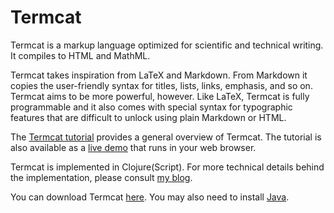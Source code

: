 # Termcat

Termcat is a markup language optimized for scientific and technical writing. It compiles to HTML and MathML.

Termcat takes inspiration from LaTeX and Markdown. From Markdown it copies the user-friendly syntax for titles, lists, links, emphasis, and so on. Termcat aims to be more powerful, however. Like LaTeX, Termcat is fully programmable and it also comes with special syntax for typographic features that are difficult to unlock using plain Markdown or HTML.

The [Termcat tutorial](http://jdevuyst.github.io/termcat/doc/termcat-intro.html) provides a general overview of Termcat. The tutorial is also available as a [live demo](http://jdevuyst.github.io/termcat/doc/termcat-demo.html) that runs in your web browser.

Termcat is implemented in Clojure(Script). For more technical details behind the implementation, please consult [my blog](https://jdevuyst.blogspot.com/search/label/Termcat).

You can download Termcat [here](https://github.com/jdevuyst/termcat/tree/master/releases). You may also need to install [Java](http://java.com).